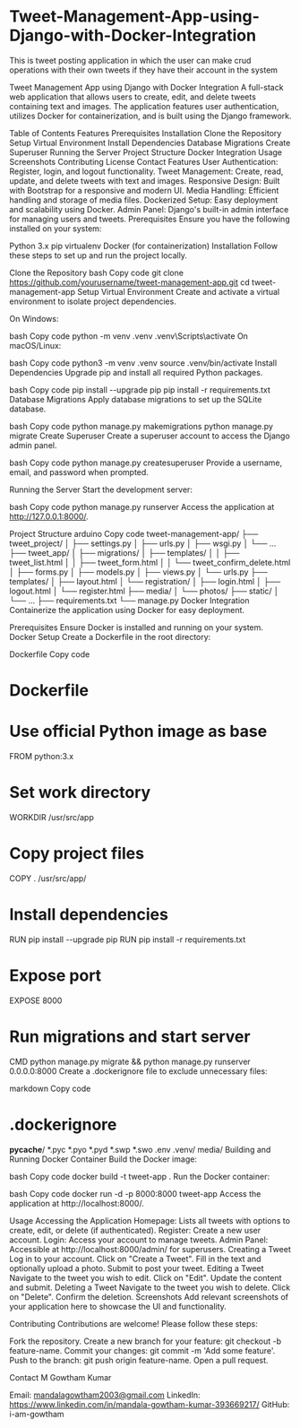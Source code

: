 # Tweet-Management-App-using-Django-with-Docker-Integration
This is tweet posting application in which the user can make crud operations with their own tweets if they have their account in the system

Tweet Management App using Django with Docker Integration
A full-stack web application that allows users to create, edit, and delete tweets containing text and images. The application features user authentication, utilizes Docker for containerization, and is built using the Django framework.

Table of Contents
Features
Prerequisites
Installation
Clone the Repository
Setup Virtual Environment
Install Dependencies
Database Migrations
Create Superuser
Running the Server
Project Structure
Docker Integration
Usage
Screenshots
Contributing
License
Contact
Features
User Authentication: Register, login, and logout functionality.
Tweet Management: Create, read, update, and delete tweets with text and images.
Responsive Design: Built with Bootstrap for a responsive and modern UI.
Media Handling: Efficient handling and storage of media files.
Dockerized Setup: Easy deployment and scalability using Docker.
Admin Panel: Django's built-in admin interface for managing users and tweets.
Prerequisites
Ensure you have the following installed on your system:

Python 3.x
pip
virtualenv
Docker (for containerization)
Installation
Follow these steps to set up and run the project locally.

Clone the Repository
bash
Copy code
git clone https://github.com/yourusername/tweet-management-app.git
cd tweet-management-app
Setup Virtual Environment
Create and activate a virtual environment to isolate project dependencies.

On Windows:

bash
Copy code
python -m venv .venv
.venv\Scripts\activate
On macOS/Linux:

bash
Copy code
python3 -m venv .venv
source .venv/bin/activate
Install Dependencies
Upgrade pip and install all required Python packages.

bash
Copy code
pip install --upgrade pip
pip install -r requirements.txt
Database Migrations
Apply database migrations to set up the SQLite database.

bash
Copy code
python manage.py makemigrations
python manage.py migrate
Create Superuser
Create a superuser account to access the Django admin panel.

bash
Copy code
python manage.py createsuperuser
Provide a username, email, and password when prompted.

Running the Server
Start the development server:

bash
Copy code
python manage.py runserver
Access the application at http://127.0.0.1:8000/.

Project Structure
arduino
Copy code
tweet-management-app/
├── tweet_project/
│   ├── settings.py
│   ├── urls.py
│   ├── wsgi.py
│   └── ...
├── tweet_app/
│   ├── migrations/
│   ├── templates/
│   │   ├── tweet_list.html
│   │   ├── tweet_form.html
│   │   └── tweet_confirm_delete.html
│   ├── forms.py
│   ├── models.py
│   ├── views.py
│   └── urls.py
├── templates/
│   ├── layout.html
│   └── registration/
│       ├── login.html
│       ├── logout.html
│       └── register.html
├── media/
│   └── photos/
├── static/
│   └── ...
├── requirements.txt
└── manage.py
Docker Integration
Containerize the application using Docker for easy deployment.

Prerequisites
Ensure Docker is installed and running on your system.
Docker Setup
Create a Dockerfile in the root directory:

Dockerfile
Copy code
# Dockerfile

# Use official Python image as base
FROM python:3.x

# Set work directory
WORKDIR /usr/src/app

# Copy project files
COPY . /usr/src/app/

# Install dependencies
RUN pip install --upgrade pip
RUN pip install -r requirements.txt

# Expose port
EXPOSE 8000

# Run migrations and start server
CMD python manage.py migrate && python manage.py runserver 0.0.0.0:8000
Create a .dockerignore file to exclude unnecessary files:

markdown
Copy code
# .dockerignore

__pycache__/
*.pyc
*.pyo
*.pyd
*.swp
*.swo
.env
.venv/
media/
Building and Running Docker Container
Build the Docker image:

bash
Copy code
docker build -t tweet-app .
Run the Docker container:

bash
Copy code
docker run -d -p 8000:8000 tweet-app
Access the application at http://localhost:8000/.

Usage
Accessing the Application
Homepage: Lists all tweets with options to create, edit, or delete (if authenticated).
Register: Create a new user account.
Login: Access your account to manage tweets.
Admin Panel: Accessible at http://localhost:8000/admin/ for superusers.
Creating a Tweet
Log in to your account.
Click on "Create a Tweet".
Fill in the text and optionally upload a photo.
Submit to post your tweet.
Editing a Tweet
Navigate to the tweet you wish to edit.
Click on "Edit".
Update the content and submit.
Deleting a Tweet
Navigate to the tweet you wish to delete.
Click on "Delete".
Confirm the deletion.
Screenshots
Add relevant screenshots of your application here to showcase the UI and functionality.

Contributing
Contributions are welcome! Please follow these steps:

Fork the repository.
Create a new branch for your feature: git checkout -b feature-name.
Commit your changes: git commit -m 'Add some feature'.
Push to the branch: git push origin feature-name.
Open a pull request.


Contact
M Gowtham Kumar

Email: mandalagowtham2003@gmail.com
LinkedIn: https://www.linkedin.com/in/mandala-gowtham-kumar-393669217/
GitHub: i-am-gowtham
